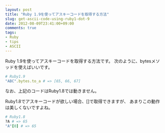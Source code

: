```yaml
---
layout: post
title: "Ruby 1.9を使ってアスキーコードを取得する方法"
slug: get-ascii-code-using-ruby1-dot-9
date: 2012-08-09T23:41:00+09:00
comments: true
tags:
- Ruby
- tips
- ASCII
---
```


Ruby 1.9を使ってアスキーコードを取得する方法です。
次のように、bytesメソッドを使えばいいです。

```ruby
# Ruby1.9
"ABC".bytes.to_a # => [65, 66, 67] 
```

なお、上記のコードはRuby1.8では動きません。

Ruby1.8でアスキーコードが欲しい場合、[]で取得できますが、
あまりこの動作は美しくないですよね。

```ruby
# Ruby1.8
?A # => 65
"A"[0] # => 65
```
